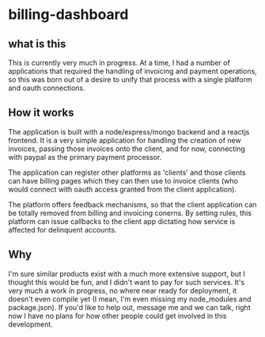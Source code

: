 # billing-dashboard
## what is this
This is currently very much in progress.  At a time, I had a number of applications that required the handling of invoicing and payment operations, so this was born out of a desire to unify that process with a single platform and oauth connections.

## How it works
The application is built with a node/express/mongo backend and a reactjs frontend.  It is a very simple application for handling the creation of new invoices, passing those invoices onto the client, and for now, connecting with paypal as the primary payment processor.

The application can register other platforms as 'clients' and those clients can have billing pages which they can then use to invoice clients (who would connect with oauth access granted from the client application).

The platform offers feedback mechanisms, so that the client application can be totally removed from billing and invoicing conerns.  By setting rules, this platform can issue callbacks to the client app dictating how service is affected for delinquent accounts.

## Why
I'm sure similar products exist with a much more extensive support, but I thought this would be fun, and I didn't want to pay for such services.  It's very much a work in progress, no where near ready for deployment, it doesn't even compile yet (I mean, I'm even missing my node_modules and package.json).  If you'd like to help out, message me and we can talk, right now I have no plans for how other people could get involved in this development.
